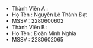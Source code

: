 - Thành Viên A : 
- Họ Tên : Nguyễn Lê Thành Đạt
- MSSV : 2280600602
- Thành Viên B : 
- Họ Tên : Đoàn Minh Nghĩa
- MSSV : 2280602065
